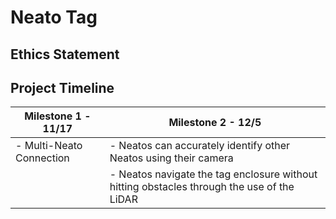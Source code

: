 # Neato Tag
## Ethics Statement

## Project Timeline
| Milestone 1 - 11/17 | Milestone 2 - 12/5 |
|---------------------|--------------------|
|- Multi-Neato Connection | - Neatos can accurately identify other Neatos using their camera |
| |- Neatos navigate the tag enclosure without hitting obstacles through the use of the LiDAR |



